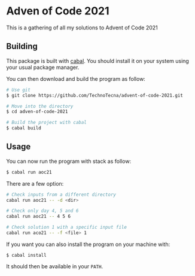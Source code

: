 # Adven of Code 2021

This is a gathering of all my solutions to Advent of Code 2021

## Building

This package is built with [cabal](https://www.haskell.org/cabal/). You should install it on your system using your usual package manager.

You can then download and build the program as follow:

```bash 
# Use git
$ git clone https://github.com/TechnoTecna/advent-of-code-2021.git

# Move into the directory
$ cd adven-of-code-2021

# Build the project with cabal
$ cabal build
```

## Usage

You can now run the program with stack as follow:

```bash
$ cabal run aoc21 
```

There are a few option:

``` bash
# Check inputs from a different directory
cabal run aoc21 -- -d <dir>

# Check only day 4, 5 and 6
cabal run aoc21 -- 4 5 6

# Check solution 1 with a specific input file
cabal run aco21 -- -f <file> 1
```

If you want you can also install the program on your machine with:

```
$ cabal install
```

It should then be available in your `PATH`.

